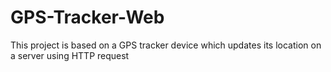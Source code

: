 # GPS-Tracker-Web
This project is based on a GPS tracker device which updates its location on a server using HTTP request
